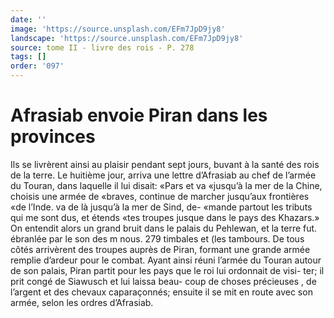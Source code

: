 ```yaml
---
date: ''
image: 'https://source.unsplash.com/EFm7JpD9jy8'
landscape: 'https://source.unsplash.com/EFm7JpD9jy8'
source: tome II - livre des rois - P. 278
tags: []
order: '097'
---
```


# Afrasiab envoie Piran dans les provinces

Ils se livrèrent ainsi au plaisir pendant sept jours, buvant à la santé des rois de la terre. Le huitième jour, arriva une lettre d’Afrasiab au chef de l’armée
du Touran, dans laquelle il lui disait: «Pars et va «jusqu’à la mer de la Chine, choisis une armée de «braves, continue de marcher jusqu’aux frontières
«de l’Inde. va de là jusqu’à la mer de Sind, de-
«mande partout les tributs qui me sont dus, et étends «tes troupes jusque dans le pays des Khazars.» On entendit alors un grand bruit dans le palais du Pehlewan, et la terre fut. ébranlée par le son des
m nous. 279 timbales et (les tambours. De tous côtés arrivèrent
des troupes auprès de Piran, formant une grande armée remplie d’ardeur pour le combat. Ayant ainsi
réuni l’armée du Touran autour de son palais, Piran
partit pour les pays que le roi lui ordonnait de visi- ter; il prit congé de Siawusch et lui laissa beau- coup de choses précieuses , de l’argent et des chevaux caparaçonnés; ensuite il se mit en route avec son armée, selon les ordres d’Afrasiab.
